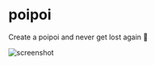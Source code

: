 # poipoi
Create a poipoi and never get lost again 👀

![screenshot](https://i.imgur.com/AIk1JNT.png)
